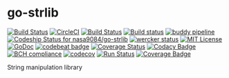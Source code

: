 # go-strlib
[![Build Status](https://travis-ci.org/nasa9084/go-strlib.svg?branch=master)](https://travis-ci.org/nasa9084/go-strlib)
[![CircleCI](https://circleci.com/gh/nasa9084/go-strlib/tree/master.svg?style=svg)](https://circleci.com/gh/nasa9084/go-strlib/tree/master)
[![Build Status](https://semaphoreci.com/api/v1/nasa9084/go-strlib/branches/master/badge.svg)](https://semaphoreci.com/nasa9084/go-strlib)
[![Build status](https://ci.appveyor.com/api/projects/status/48k6q7u5t8pwbdiw/branch/master?svg=true)](https://ci.appveyor.com/project/nasa9084/go-strlib/branch/master)
[![buddy pipeline](https://app.buddy.works/nasa9084bassclarinet/go-strlib/pipelines/pipeline/58806/badge.svg?token=69cad983397c8475c7dada70bad57da91b82a41393901cc7fea88078d39b0d1f "buddy pipeline")](https://app.buddy.works/nasa9084bassclarinet/go-strlib/pipelines/pipeline/58806)
[ ![Codeship Status for nasa9084/go-strlib](https://app.codeship.com/projects/5918a190-742b-0135-cdd9-5adc5c5e3db7/status?branch=master)](https://app.codeship.com/projects/243871)
[![wercker status](https://app.wercker.com/status/77debe5ab138e3bae767454974259eb7/s/master "wercker status")](https://app.wercker.com/project/byKey/77debe5ab138e3bae767454974259eb7)
[![MIT License](http://img.shields.io/badge/license-MIT-blue.svg?style=flat)](LICENSE)
[![GoDoc](https://godoc.org/github.com/nasa9084/go-strlib?status.svg)](https://godoc.org/github.com/nasa9084/go-strlib)
[![codebeat badge](https://codebeat.co/badges/356a7250-a906-47a2-b92b-431cb0be9bea)](https://codebeat.co/projects/github-com-nasa9084-go-strlib-master)
[![Coverage Status](https://coveralls.io/repos/github/nasa9084/go-strlib/badge.svg?branch=master)](https://coveralls.io/github/nasa9084/go-strlib?branch=master)
[![Codacy Badge](https://api.codacy.com/project/badge/Grade/8100eb9c871640abbc76ae0985a5577f)](https://www.codacy.com/app/nasa9084/go-strlib?utm_source=github.com&amp;utm_medium=referral&amp;utm_content=nasa9084/go-strlib&amp;utm_campaign=Badge_Grade)
[![BCH compliance](https://bettercodehub.com/edge/badge/nasa9084/go-strlib?branch=master)](https://bettercodehub.com/)
[![codecov](https://codecov.io/gh/nasa9084/go-strlib/branch/master/graph/badge.svg)](https://codecov.io/gh/nasa9084/go-strlib)
[![Run Status](https://api.shippable.com/projects/59ae40b7e5b1890700b17c91/badge?branch=master)](https://app.shippable.com/github/nasa9084/go-strlib)
[![Coverage Badge](https://api.shippable.com/projects/59ae40b7e5b1890700b17c91/coverageBadge?branch=master)](https://app.shippable.com/github/nasa9084/go-strlib)

String manipulation library

